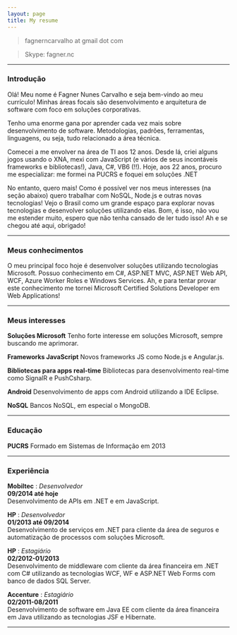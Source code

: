 ```yaml
---
layout: page
title: My resume
---
```


> fagnerncarvalho at gmail dot com

> Skype: fagner.nc

------

### Introdução

Olá! Meu nome é Fagner Nunes Carvalho e seja bem-vindo ao meu currículo!
Minhas áreas focais são desenvolvimento e arquitetura de software com foco em soluções corporativas.

Tenho uma enorme gana por aprender cada vez mais sobre desenvolvimento de software. Metodologias, padrões, ferramentas, linguagens, ou seja, tudo relacionado a área técnica.

Comecei a me envolver na área de TI aos 12 anos. Desde lá, criei alguns jogos usando o XNA, mexi com JavaScript (e vários de seus incontáveis frameworks e bibliotecas!), Java, C#, VB6 (!!). Hoje, aos 22 anos, procuro me especializar: me formei na PUCRS e foquei em soluções .NET

No entanto, quero mais! Como é possível ver nos meus interesses (na seção abaixo) quero trabalhar com NoSQL, Node.js e outras novas tecnologias! Vejo o Brasil como um grande espaço para explorar novas tecnologias e desenvolver soluções utilizando elas. Bom, é isso, não vou me estender muito, espero que não tenha cansado de ler tudo isso! Ah e se chegou até aqui, obrigado!

------

### Meus conhecimentos

O meu principal foco hoje é desenvolver soluções utilizando tecnologias Microsoft. Possuo conhecimento em C#, ASP.NET MVC, ASP.NET Web API, WCF, Azure Worker Roles e Windows Services.
Ah, e para tentar provar este conhecimento me tornei Microsoft Certified Solutions Developer em Web Applications!

-------

### Meus interesses

__Soluções Microsoft__
Tenho forte interesse em soluções Microsoft, sempre buscando me aprimorar.

__Frameworks JavaScript__
Novos frameworks JS como Node.js e Angular.js.

__Bibliotecas para apps real-time__
Bibliotecas para desenvolvimento real-time como SignalR e PushCsharp.

__Android__
Desenvolvimento de apps com Android utilizando a IDE Eclipse.

__NoSQL__
Bancos NoSQL, em especial o MongoDB.

------

### Educação

__PUCRS__
Formado em Sistemas de Informação em 2013

-------

### Experiência

__Mobiltec__
: *Desenvolvedor*  
  __09/2014 até hoje__  
  Desenvolvimento de APIs em .NET e em JavaScript.

__HP__
: *Desenvolvedor*  
  __01/2013 até 09/2014__  
  Desenvolvimento de serviços em .NET para cliente da área de seguros e automatização de processos com soluções Microsoft.

__HP__
: *Estagiário*  
  __02/2012-01/2013__  
  Desenvolvimento de middleware com cliente da área financeira em .NET com C# utilizando as tecnologias WCF, WF e ASP.NET Web Forms com banco de dados SQL Server.

__Accenture__
: *Estagiário*  
  __02/2011-08/2011__  
  Desenvolvimento de software em Java EE com cliente da área financeira em Java utilizando as tecnologias JSF e Hibernate.

------

